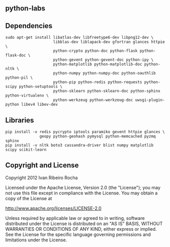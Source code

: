 python-labs
-----------

Dependencies
-----------

```shell
sudo apt-get install libatlas-dev libfreetype6-dev libpng12-dev \
                     libblas-dev liblapack-dev gfortran glances httpie \
                     python-crypto python-doc python-flask python-flask-doc \
                     python-gevent python-gevent-doc python-ipy \
                     python-matplotlib python-matplotlib-doc python-nltk \
                     python-numpy python-numpy-doc python-oauthlib python-pil \
                     python-pip python-redis python-requests python-scipy python-setuptools \
                     python-sklearn python-sklearn-doc python-sphinx python-virtualenv \
                     python-werkzeug python-werkzeug-doc uwsgi-plugin-python libev4 libev-dev
```

Libraries
-----------

```shell
pip install -v redis pycrypto iptools paramiko gevent httpie glances \
               geopy python-geohash pymysql python-memcached pyzmq sphinx 
pip install -v nltk boto3 cassandra-driver blist numpy matplotlib scipy scikit-learn
```

Copyright and License
---------------------
Copyright 2012 Ivan Ribeiro Rocha

Licensed under the Apache License, Version 2.0 (the "License");
you may not use this file except in compliance with the License.
You may obtain a copy of the License at

   http://www.apache.org/licenses/LICENSE-2.0

Unless required by applicable law or agreed to in writing, software
distributed under the License is distributed on an "AS IS" BASIS,
WITHOUT WARRANTIES OR CONDITIONS OF ANY KIND, either express or implied.
See the License for the specific language governing permissions and
limitations under the License.

[Python]: http://python.org/
